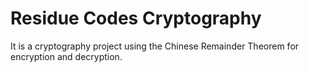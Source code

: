 # Residue Codes Cryptography
 It is a cryptography project using the Chinese Remainder Theorem for encryption and decryption.
